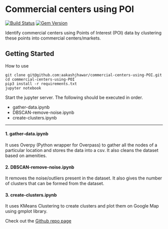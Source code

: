 # Commercial centers using POI

[![Build Status](https://travis-ci.org/pages-themes/cayman.svg?branch=master)](https://travis-ci.org/pages-themes/cayman) [![Gem Version](https://badge.fury.io/rb/jekyll-theme-cayman.svg)](https://badge.fury.io/rb/jekyll-theme-cayman)


Identify commercial centers using Points of Interest (POI) data by clustering these points into commercial centers/markets.

## Getting Started

How to use
```    
git clone git@github.com:aakashjhawar/commercial-centers-using-POI.git
cd commercial-centers-using-POI
pip3 install -r requirements.txt
jupyter notebook
```
Start the jupyter server. The following should be executed in order.
*   gather-data.ipynb
*   DBSCAN-remove-noise.ipynb
*   create-clusters.ipynb

---

#### 1. gather-data.ipynb
It uses Overpy (Python wrapper for Overpass) to gather all the nodes of a particular location and stores the data into a csv.
It also cleans the dataset based on amenities.

#### 2. DBSCAN-remove-noise.ipynb
It removes the noise/outliers present in the dataset. It also gives the number of clusters that can be formed from the dataset.

#### 3. create-clusters.ipynb
It uses KMeans Clustering to create clusters and plot them on Google Map using gmplot library.

Check out the [Github repo page](https://aakashjhawar.github.io/commercial-centers-using-POI/)
